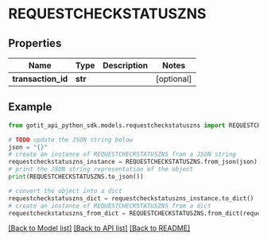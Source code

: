 # REQUESTCHECKSTATUSZNS


## Properties

Name | Type | Description | Notes
------------ | ------------- | ------------- | -------------
**transaction_id** | **str** |  | [optional] 

## Example

```python
from gotit_api_python_sdk.models.requestcheckstatuszns import REQUESTCHECKSTATUSZNS

# TODO update the JSON string below
json = "{}"
# create an instance of REQUESTCHECKSTATUSZNS from a JSON string
requestcheckstatuszns_instance = REQUESTCHECKSTATUSZNS.from_json(json)
# print the JSON string representation of the object
print(REQUESTCHECKSTATUSZNS.to_json())

# convert the object into a dict
requestcheckstatuszns_dict = requestcheckstatuszns_instance.to_dict()
# create an instance of REQUESTCHECKSTATUSZNS from a dict
requestcheckstatuszns_from_dict = REQUESTCHECKSTATUSZNS.from_dict(requestcheckstatuszns_dict)
```
[[Back to Model list]](../README.md#documentation-for-models) [[Back to API list]](../README.md#documentation-for-api-endpoints) [[Back to README]](../README.md)


